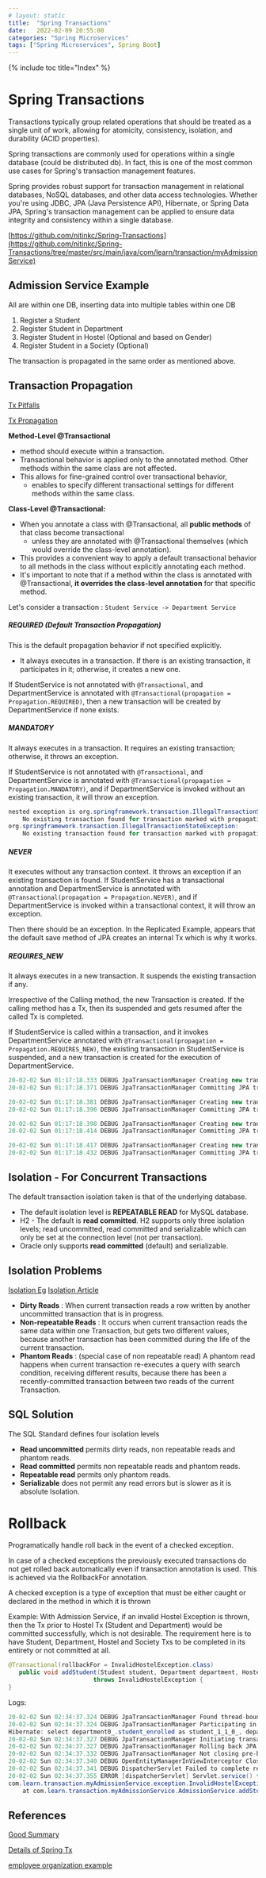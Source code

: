 ```yaml
---
# layout: static
title:  "Spring Transactions"
date:   2022-02-09 20:55:00
categories: "Spring Microservices"
tags: ["Spring Microservices", Spring Boot]
---
```

{% include toc title="Index" %}


# Spring Transactions

Transactions typically group related operations that should be treated as a single unit of work, allowing for 
atomicity, consistency, isolation, and durability (ACID properties).

Spring transactions are commonly used for operations within a single database (could be distributed db). In fact, this is one of the most common
use cases for Spring's transaction management features.

Spring provides robust support for transaction management in relational databases, NoSQL databases, and other 
data access technologies. Whether you're using JDBC, JPA (Java Persistence API), Hibernate, or Spring Data JPA, 
Spring's transaction management can be applied to ensure data integrity and consistency within a single database.

[https://github.com/nitinkc/Spring-Transactions](https://github.com/nitinkc/Spring-Transactions/tree/master/src/main/java/com/learn/transaction/myAdmissionService)

## Admission Service Example

All are within one DB, inserting data into multiple tables within one DB

1. Register a Student
2. Register Student in Department
3. Register Student in Hostel (Optional and based on Gender)
4. Register Student in a Society (Optional)

The transaction is propagated in the same order as mentioned above.

## Transaction Propagation

[Tx Pitfalls](https://medium.com/@safa_ertekin/common-transaction-propagation-pitfalls-in-spring-framework-2378ee7d6521)

[Tx Propagation](https://www.javainuse.com/spring/boot-transaction-propagation)

**Method-Level @Transactional**

- method should execute within a transaction.
- Transactional behavior is applied only to the annotated method. Other methods within the same class are not affected.
- This allows for fine-grained control over transactional behavior, 
  - enables to specify different transactional settings for different methods within the same class.

**Class-Level @Transactional:**

- When you annotate a class with @Transactional, all **public methods** of that class become transactional 
  - unless they are annotated with @Transactional themselves (which would override the class-level annotation).
- This provides a convenient way to apply a default transactional behavior to all methods in the class without explicitly annotating each method.
- It's important to note that if a method within the class is annotated with @Transactional, **it overrides the class-level annotation** for that specific method.

Let's consider a transaction : `Student Service -> Department Service`

##### **REQUIRED** (Default Transaction Propagation)

This is the default propagation behavior if not specified explicitly.
- It always executes in a transaction. 
If there is an existing transaction, it participates in it; otherwise, it creates a new one.

If StudentService is not annotated with `@Transactional`, and DepartmentService is annotated with 
`@Transactional(propagation = Propagation.REQUIRED)`, then a new transaction will be created by DepartmentService if none exists.


##### **MANDATORY** 
It always executes in a transaction. It requires an existing transaction; otherwise, it throws an exception.

If StudentService is not annotated with `@Transactional`, and DepartmentService is annotated with 
`@Transactional(propagation = Propagation.MANDATORY)`, and if DepartmentService is invoked without an existing
transaction, it will throw an exception.

```java
nested exception is org.springframework.transaction.IllegalTransactionStateException: 
    No existing transaction found for transaction marked with propagation 'mandatory'] with root cause
org.springframework.transaction.IllegalTransactionStateException: 
    No existing transaction found for transaction marked with propagation 'mandatory' 
```

##### **NEVER**
It executes without any transaction context. It throws an exception if an existing transaction is found.
If StudentService has a transactional annotation and DepartmentService is annotated with 
`@Transactional(propagation = Propagation.NEVER)`, and if DepartmentService is invoked within a 
transactional context, it will throw an exception.

Then there should be an exception. In the Replicated Example, appears that the default save method of 
JPA creates an internal Tx which is why it works.


##### **REQUIRES_NEW** 
It always executes in a new transaction. It suspends the existing transaction if any.

Irrespective of the Calling method, the new Transaction is created. 
If the calling method has a Tx, then its suspended and gets resumed after the called Tx is completed.

If StudentService is called within a transaction, and it invokes DepartmentService 
annotated with `@Transactional(propagation = Propagation.REQUIRES_NEW)`, the existing transaction in StudentService
is suspended, and a new transaction is created for the execution of DepartmentService.


```java
20-02-02 Sun 01:17:18.333 DEBUG JpaTransactionManager Creating new transaction with name [org.springframework.data.jpa.repository.support.SimpleJpaRepository.save]: PROPAGATION_REQUIRED,ISOLATION_DEFAULT
20-02-02 Sun 01:17:18.371 DEBUG JpaTransactionManager Committing JPA transaction on EntityManager [SessionImpl(1422485332<open>)]

20-02-02 Sun 01:17:18.381 DEBUG JpaTransactionManager Creating new transaction with name [com.learn.transaction.myAdmissionService.daoService.DepartmentService.saveDepartment]: PROPAGATION_REQUIRES_NEW,ISOLATION_DEFAULT
20-02-02 Sun 01:17:18.396 DEBUG JpaTransactionManager Committing JPA transaction on EntityManager [SessionImpl(1422485332<open>)]

20-02-02 Sun 01:17:18.398 DEBUG JpaTransactionManager Creating new transaction with name [com.learn.transaction.myAdmissionService.daoService.HostelService.saveHostel]: PROPAGATION_REQUIRES_NEW,ISOLATION_DEFAULT
20-02-02 Sun 01:17:18.414 DEBUG JpaTransactionManager Committing JPA transaction on EntityManager [SessionImpl(1422485332<open>)]

20-02-02 Sun 01:17:18.417 DEBUG JpaTransactionManager Creating new transaction with name [com.learn.transaction.myAdmissionService.daoService.SocietyService.saveSociety]: PROPAGATION_REQUIRES_NEW,ISOLATION_DEFAULT
20-02-02 Sun 01:17:18.432 DEBUG JpaTransactionManager Committing JPA transaction on EntityManager [SessionImpl(1422485332<open>)]
```

## Isolation - For Concurrent Transactions

The default transaction isolation taken is that of the underlying database.

* The default isolation level is **REPEATABLE READ**  for MySQL database.
* H2 - The default is **read committed**. H2 supports only three isolation levels; read uncommitted, read committed and serializable 
which can only be set at the connection level (not per transaction).
* Oracle only supports **read committed** (default) and serializable.

## Isolation Problems
[Isolation Eg](https://www.javainuse.com/spring/boot-transaction-isolation)
[Isolation Article](https://medium.com/@elliotchance/sql-transaction-isolation-levels-explained-50d1a2f90d8f)

* **Dirty Reads** : When current transaction reads a row written by another uncommitted transaction that is in progress.
* **Non-repeatable Reads** : It occurs when current transaction reads the same data within one Transaction, but gets two 
different values, because another transaction has been committed during the life of the current transaction.
* **Phantom Reads** : (special case of non repeatable read) A phantom read happens when current transaction re-executes 
a query with search condition, receiving different results, because there has been a recently-committed transaction 
between two reads of the current Transaction.

## SQL Solution
The SQL Standard defines four isolation levels 

* **Read uncommitted** permits dirty reads, non repeatable reads and phantom reads.
* **Read committed** permits non repeatable reads and phantom reads.
* **Repeatable read** permits only phantom reads.
* **Serializable** does not permit any read errors but is slower as it is absolute Isolation.


# Rollback

Programatically handle roll back in the event of a checked exception.

In case of a checked exceptions the previously executed transactions do not get rolled back automatically even if transaction annotation is used. 
This is achieved via the RollbackFor annotation.

A checked exception is a type of exception that must be either caught or declared in the method in which it is thrown

Example: With Admission Service, if an invalid Hostel Exception is thrown, then the Tx prior to Hostel Tx (Student and Department) would be committed successfully, which is not desirable.
The requirement here is to have Student, Department, Hostel and Society Txs to be completed in its entirety or not committed at all.


```java
@Transactional(rollbackFor = InvalidHostelException.class)
   public void addStudent(Student student, Department department, Hostel hostel, Society society)
                        throws InvalidHostelException {
}
```

Logs:
```java
20-02-02 Sun 02:34:37.324 DEBUG JpaTransactionManager Found thread-bound EntityManager [SessionImpl(1417143744<open>)] for JPA transaction
20-02-02 Sun 02:34:37.324 DEBUG JpaTransactionManager Participating in existing transaction
Hibernate: select department0_.student_enrolled as student_1_1_0_, department0_.dept_name as dept_nam2_1_0_ from department department0_ where department0_.student_enrolled=?
20-02-02 Sun 02:34:37.327 DEBUG JpaTransactionManager Initiating transaction rollback
20-02-02 Sun 02:34:37.327 DEBUG JpaTransactionManager Rolling back JPA transaction on EntityManager [SessionImpl(1417143744<open>)]
20-02-02 Sun 02:34:37.332 DEBUG JpaTransactionManager Not closing pre-bound JPA EntityManager after transaction
20-02-02 Sun 02:34:37.340 DEBUG OpenEntityManagerInViewInterceptor Closing JPA EntityManager in OpenEntityManagerInViewInterceptor
20-02-02 Sun 02:34:37.341 DEBUG DispatcherServlet Failed to complete request: com.learn.transaction.myAdmissionService.exception.InvalidHostelException: Boys Hostel cannot be assigned to Female Student
20-02-02 Sun 02:34:37.355 ERROR [dispatcherServlet] Servlet.service() for servlet [dispatcherServlet] in context with path [] threw exception [Request processing failed; nested exception is com.learn.transaction.myAdmissionService.exception.InvalidHostelException: Boys Hostel cannot be assigned to Female Student] with root cause
com.learn.transaction.myAdmissionService.exception.InvalidHostelException: Boys Hostel cannot be assigned to Female Student
	at com.learn.transaction.myAdmissionService.AdmissionService.addStudent(AdmissionService.java:42)
```

## References

[Good Summary](https://stackoverflow.com/questions/8490852/spring-transactional-isolation-propagation)

[Details of Spring Tx](https://www.marcobehler.com/guides/spring-transaction-management-transactional-in-depth)

[employee organization example](https://www.javainuse.com/spring/boot-transaction)
